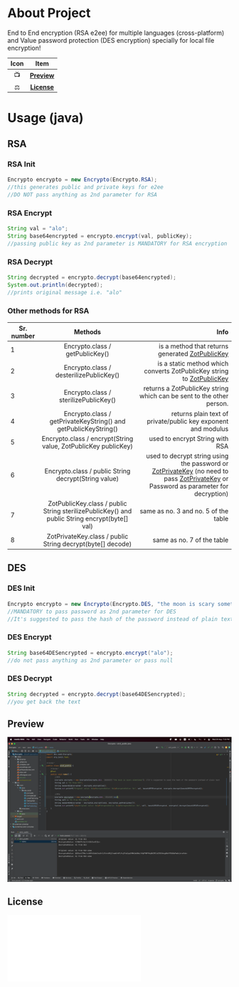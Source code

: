 # About Project
End to End encryption (RSA e2ee) for multiple languages (cross-platform) and Value password protection (DES encryption) specially for local file encryption! 


| Icon |           Item            |
|:----:|:-------------------------:|
|  📺  |  [**Preview**](#Preview)  |
|  ⚖️  |  [**License**](#License)  |

# Usage (java)

## RSA


### RSA Init

```java
Encrypto encrypto = new Encrypto(Encrypto.RSA);
//this generates public and private keys for e2ee
//DO NOT pass anything as 2nd parameter for RSA
```
### RSA Encrypt
```java
String val = "alo";
String base64encrypted = encrypto.encrypt(val, publicKey);
//passing public key as 2nd parameter is MANDATORY for RSA encryption
```

### RSA Decrypt

```java
String decrypted = encrypto.decrypt(base64encrypted);
System.out.println(decrypted);
//prints original message i.e. "alo"
```

### Other methods for RSA

| Sr. number |                                                              Methods                                                              |                                                                                                                                                                                                                                                                                                                                                       Info |
|------------|:---------------------------------------------------------------------------------------------------------------------------------:|-----------------------------------------------------------------------------------------------------------------------------------------------------------------------------------------------------------------------------------------------------------------------------------------------------------------------------------------------------------:|
| 1          |                                                  Encrypto.class / getPublicKey()                                                  |                                                                                                                                                                                                 is a method that returns generated [ZotPublicKey](!https://github.com/ssddcodes/stunning-encryptio/blob/encrypto/src/main/java/dev/ssdd/ZotPublicKey.java) |
| 2          |                                              Encrypto.class / desterilizePublicKey()                                              |                                                                                                                                                                           is a static method which converts ZotPublicKey string to [ZotPublicKey](!https://github.com/ssddcodes/stunning-encryptio/blob/encrypto/src/main/java/dev/ssdd/ZotPublicKey.java) |
| 3          |                                               Encrypto.class / sterilizePublicKey()                                               |                                                                                                                                                                                                                                                                                       returns a ZotPublicKey string which can be sent to the other person. |
| 4          |                                  Encrypto.class / getPrivateKeyString() and getPublicKeyString()                                  |                                                                                                                                                                                                                                                                                              returns plain text of private/public key exponent and modulus |
| 5          |                                  Encrypto.class / encrypt(String value, ZotPublicKey publicKey)                                   |                                                                                                                                                                                                                                                                                                                            used to encrypt String with RSA |
| 6          |                                       Encrypto.class / public String decrypt(String value)                                        | used to decrypt string using the password or [ZotPrivateKey](!https://github.com/ssddcodes/stunning-encryptio/blob/encrypto/src/main/java/dev/ssdd/ZotPrivateKey.java) (no need to pass [ZotPrivateKey](!https://github.com/ssddcodes/stunning-encryptio/blob/encrypto/src/main/java/dev/ssdd/ZotPrivateKey.java) or Password as parameter for decryption) |
| 7          |                   ZotPublicKey.class / public String sterilizePublicKey() and public String encrypt(byte[] val)                   |                                                                                                                                                                                                                                                                                                                       same as no. 3 and no. 5 of the table |
| 8          |                                    ZotPrivateKey.class / public String decrypt(byte[] decode)                                     |                                                                                                                                                                                                                                                                                                                                 same as no. 7 of the table |

## DES

### DES Init 
```java
Encrypto encrypto = new Encrypto(Encrypto.DES, "the moon is scary sometimes"); 
//MANDATORY to pass password as 2nd parameter for DES
//It's suggested to pass the hash of the password instead of plain text
```

### DES Encrypt

```java
String base64DESencrypted = encrypto.encrypt("alo");
//do not pass anything as 2nd parameter or pass null
```

### DES Decrypt

```java
String decrypted = encrypto.decrypt(base64DESencrypted);
//you get back the text 
```

## Preview

![](img.png "Test Screenshot")

## License

[![](LICENSE.md)](https://github.com/ssddcodes/stunning-encryptio/blob/encrypto/LICENSE.md)
